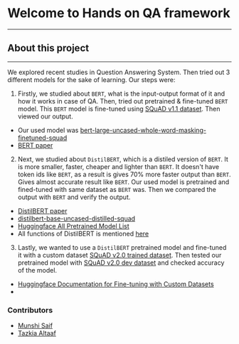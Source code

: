 # Welcome to Hands on QA framework

---

## About this project

---

We explored recent studies in Question Answering System. Then tried out 3 different models for the sake of learning. Our steps were:

1. Firstly, we studied about `BERT`, what is the input-output format of it and how it works in case of QA. Then, tried out pretrained & fine-tuned `BERT` model. This `BERT` model is fine-tuned using [SQuAD v1.1 dataset](https://rajpurkar.github.io/SQuAD-explorer/explore/1.1/dev/). Then viewed our output.

- Our used model was [bert-large-uncased-whole-word-masking-finetuned-squad](<(https://huggingface.co/bert-large-uncased-whole-word-masking-finetuned-squad?fbclid=IwAR0ahQVEOYymV9bbiIss2nsCJh6BXyMXAOyZERjrVXiyUL1RN1txftWYlhU)>)
- [BERT paper](https://arxiv.org/abs/1810.04805)

2. Next, we studied about `DistilBERT`, which is a distiled version of `BERT`. It is more smaller, faster, cheaper and lighter than `BERT`. It doesn't have token ids like `BERT`, as a result is gives 70% more faster output than `BERT`. Gives almost accurate result like `BERT`. Our used model is pretrained and fined-tuned with same dataset as `BERT` was. Then we compared the output with `BERT` and verify the output.

- [DistilBERT paper](https://arxiv.org/abs/1910.01108)
- [distilbert-base-uncased-distilled-squad](https://huggingface.co/distilbert-base-uncased-distilled-squad)
- [Huggingface All Pretrained Model List](https://huggingface.co/transformers/pretrained_models.html)
- All functions of DistilBERT is mentioned [here](https://huggingface.co/transformers/model_doc/distilbert.html)

3. Lastly, we wanted to use a `DistilBERT` pretrained model and fine-tuned it with a custom dataset [SQuAD v2.0 trained dataset](https://rajpurkar.github.io/SQuAD-explorer/dataset/train-v2.0.json). Then tested our pretrained model with [SQuAD v2.0 dev dataset](https://rajpurkar.github.io/SQuAD-explorer/dataset/dev-v2.0.json) and checked accuracy of the model.

- [Huggingface Documentation for Fine-tuning with Custom Datasets](https://huggingface.co/transformers/custom_datasets.html?fbclid=IwAR0HHEEUFfsT9wUkTb-l_nYTxfH2Twq0j99NDfw0WdhEAkgq7NFx_U7eTbQ)
-

### Contributors

- [Munshi Saif](www.github.com/SaiferGit)
- [Tazkia Altaaf](www.github.com/Tajkia05)
